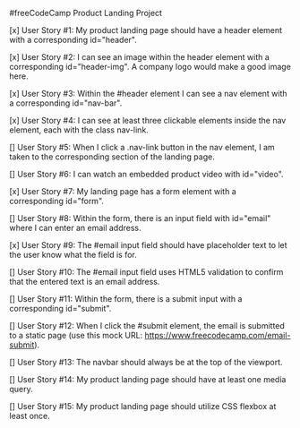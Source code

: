 #freeCodeCamp Product Landing Project

[x] User Story #1: My product landing page should have a header element with a corresponding id="header". 

[x] User Story #2: I can see an image within the header element with a corresponding id="header-img". A company logo would make a good image here.

[x] User Story #3: Within the #header element I can see a nav element with a corresponding id="nav-bar". 

[x] User Story #4: I can see at least three clickable elements inside the nav element, each with the class nav-link. 

[] User Story #5: When I click a .nav-link button in the nav element, I am taken to the corresponding section of the landing page.

[] User Story #6: I can watch an embedded product video with id="video".

[x] User Story #7: My landing page has a form element with a corresponding id="form". 

[] User Story #8: Within the form, there is an input field with id="email" where I can enter an email address. 

[x] User Story #9: The #email input field should have placeholder text to let the user know what the field is for.

[] User Story #10: The #email input field uses HTML5 validation to confirm that the entered text is an email address.

[] User Story #11: Within the form, there is a submit input with a corresponding id="submit".

[] User Story #12: When I click the #submit element, the email is submitted to a static page (use this mock URL: https://www.freecodecamp.com/email-submit).

[] User Story #13: The navbar should always be at the top of the viewport.

[] User Story #14: My product landing page should have at least one media query.

[] User Story #15: My product landing page should utilize CSS flexbox at least once.
